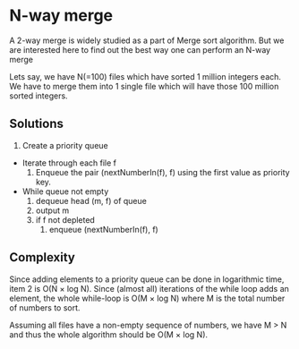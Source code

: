 # N-way merge

A 2-way merge is widely studied as a part of Merge sort algorithm. But we are interested here to find out the best way one can perform an N-way merge

Lets say, we have N(=100) files which have sorted 1 million integers each. We have to merge them into 1 single file which will have those 100 million sorted integers.


## Solutions

1. Create a priority queue
+ Iterate through each file f
	1. Enqueue the pair (nextNumberIn(f), f) using the first value as priority key.
+ While queue not empty
	1. dequeue head (m, f) of queue
	2. output m
	3. if f not depleted
		1. enqueue (nextNumberIn(f), f)


## Complexity

Since adding elements to a priority queue can be done in logarithmic time, item 2 is O(N × log N). Since (almost all) iterations of the while loop adds an element, the whole while-loop is O(M × log N) where M is the total number of numbers to sort.

Assuming all files have a non-empty sequence of numbers, we have M > N and thus the whole algorithm should be O(M × log N).